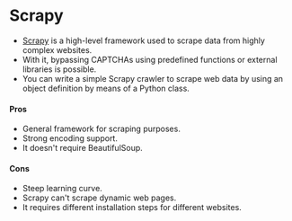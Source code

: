 # Scrapy
- [Scrapy](https://www.zenrows.com/blog/scrapy-python) is a high-level framework used to scrape data from highly complex websites.
- With it, bypassing CAPTCHAs using predefined functions or external libraries is possible.
- You can write a simple Scrapy crawler to scrape web data by using an object definition by means of a Python class.

#### Pros
- General framework for scraping purposes.
- Strong encoding support.
- It doesn't require BeautifulSoup.

#### Cons
-  Steep learning curve.
- Scrapy can't scrape dynamic web pages.
- It requires different installation steps for different websites.